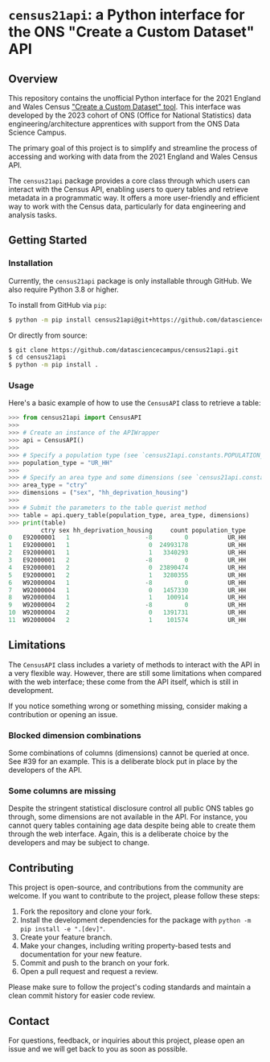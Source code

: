# `census21api`: a Python interface for the ONS "Create a Custom Dataset" API

## Overview

This repository contains the unofficial Python interface for the 2021 England
and Wales Census
["Create a Custom Dataset" tool](https://www.ons.gov.uk/datasets/create). This
interface was developed by the 2023 cohort of ONS (Office for National
Statistics) data engineering/architecture apprentices with support from the ONS
Data Science Campus.

The primary goal of this project is to simplify and streamline the process of
accessing and working with data from the 2021 England and Wales Census API.

The `census21api` package provides a core class through which users can
interact with the Census API, enabling users to query tables and retrieve
metadata in a programmatic way. It offers a more user-friendly and efficient
way to work with the Census data, particularly for data engineering and
analysis tasks.

## Getting Started

### Installation

Currently, the `census21api` package is only installable through GitHub. We
also require Python 3.8 or higher.

To install from GitHub via `pip`:

```bash
$ python -m pip install census21api@git+https://github.com/datasciencecampus/census21api
```

Or directly from source:

```bash
$ git clone https://github.com/datasciencecampus/census21api.git
$ cd census21api
$ python -m pip install .
```

### Usage

Here's a basic example of how to use the `CensusAPI` class to retrieve a table:

```python
>>> from census21api import CensusAPI
>>> 
>>> # Create an instance of the APIWrapper
>>> api = CensusAPI()
>>> 
>>> # Specify a population type (see `census21api.constants.POPULATION_TYPES`)
>>> population_type = "UR_HH"
>>> 
>>> # Specify an area type and some dimensions (see `census21api.constants`)
>>> area_type = "ctry"
>>> dimensions = ("sex", "hh_deprivation_housing")
>>> 
>>> # Submit the parameters to the table querist method
>>> table = api.query_table(population_type, area_type, dimensions)
>>> print(table)
         ctry sex hh_deprivation_housing     count population_type
0   E92000001   1                     -8         0           UR_HH
1   E92000001   1                      0  24993178           UR_HH
2   E92000001   1                      1   3340293           UR_HH
3   E92000001   2                     -8         0           UR_HH
4   E92000001   2                      0  23890474           UR_HH
5   E92000001   2                      1   3280355           UR_HH
6   W92000004   1                     -8         0           UR_HH
7   W92000004   1                      0   1457330           UR_HH
8   W92000004   1                      1    100914           UR_HH
9   W92000004   2                     -8         0           UR_HH
10  W92000004   2                      0   1391731           UR_HH
11  W92000004   2                      1    101574           UR_HH

```

## Limitations

The `CensusAPI` class includes a variety of methods to interact with the API in
a very flexible way. However, there are still some limitations when compared
with the web interface; these come from the API itself, which is still in
development.

If you notice something wrong or something missing, consider making a
contribution or opening an issue.

### Blocked dimension combinations

Some combinations of columns (dimensions) cannot be queried at once. See #39
for an example. This is a deliberate block put in place by the developers of
the API.

### Some columns are missing

Despite the stringent statistical disclosure control all public ONS tables go
through, some dimensions are not available in the API. For instance, you cannot
query tables containing age data despite being able to create them through the
web interface. Again, this is a deliberate choice by the developers and may be
subject to change.

## Contributing

This project is open-source, and contributions from the community are welcome.
If you want to contribute to the project, please follow these steps:

1. Fork the repository and clone your fork.
2. Install the development dependencies for the package with
   `python -m pip install -e ".[dev]"`.
2. Create your feature branch.
3. Make your changes, including writing property-based tests and documentation
   for your new feature.
4. Commit and push to the branch on your fork.
5. Open a pull request and request a review.

Please make sure to follow the project's coding standards and maintain a clean
commit history for easier code review.

## Contact

For questions, feedback, or inquiries about this project, please open an issue
and we will get back to you as soon as possible.
